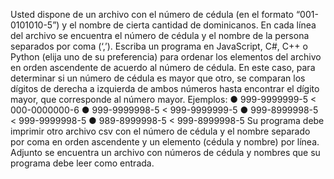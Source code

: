 Usted dispone de un archivo con el número de cédula (en el formato “001-0101010-5”) y el
nombre de cierta cantidad de dominicanos. En cada línea del archivo se encuentra el número
de cédula y el nombre de la persona separados por coma (‘,’). Escriba un programa en
JavaScript, C#, C++ o Python (elija uno de su preferencia) para ordenar los elementos del
archivo en orden ascendente de acuerdo al número de cédula. En este caso, para determinar si
un número de cédula es mayor que otro, se comparan los dígitos de derecha a izquierda de
ambos números hasta encontrar el dígito mayor, que corresponde al número mayor. Ejemplos:
● 999-9999999-5 < 000-0000000-6
● 999-9999998-5 < 999-9999999-5
● 999-8999998-5 < 999-9999998-5
● 989-8999998-5 < 999-8999998-5
Su programa debe imprimir otro archivo csv con el número de cédula y el nombre separado por
coma en orden ascendente y un elemento (cédula y nombre) por línea. Adjunto se encuentra
un archivo con números de cédula y nombres que su programa debe leer como entrada.
